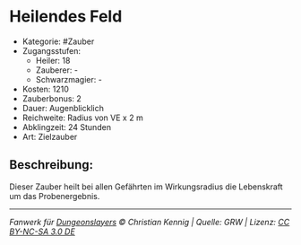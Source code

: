 # Heilendes Feld

- Kategorie: #Zauber
- Zugangsstufen:
  - Heiler: 18
  - Zauberer: -
  - Schwarzmagier: -
- Kosten: 1210
- Zauberbonus: 2
- Dauer: Augenblicklich
- Reichweite: Radius von VE x 2 m
- Abklingzeit: 24 Stunden
- Art: Zielzauber

## Beschreibung:

Dieser Zauber heilt bei allen Gefährten im Wirkungsradius die Lebenskraft um das Probenergebnis.

---

_Fanwerk für [Dungeonslayers](https://www.dungeonslayers.net/) © Christian Kennig | Quelle: GRW | Lizenz: [CC BY-NC-SA 3.0 DE](https://creativecommons.org/licenses/by-nc-sa/3.0/de/)_
